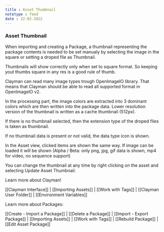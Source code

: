 ```yaml
---
title : Asset Thumbnail
notetype : feed
date : 22-02-2022
---
```

### Asset Thumbnail

When importing and creating a Package, a thumbnail representing the package contents is needed to be set manualy by selecting the image in the square or setting a droped file as Thumbnail.

Thumbnails will show correctly only when set to square format. So keeping yout thumbs square in any res is a good rule of thumb. 

Clayman can read many image types trough OpenImageIO library.
That means that Clayman should be able to read all supported format in OpenImageIO v2.

In the processing part, the image colors are extracted into 3 dominant colors which are then written into the package data. Lower resolution version of the thumbnail is written as a cache thumbnail (512px).

If there is no thumbnail selected, then the extension type of the droped files is taken as thumbnail.

If no thumbnail data is present or not valid, the data type icon is shown.

In the Asset view, clicked items are shown the same way.
If image can be loaded it will be shown (Alpha / Beta: only png, jpg, gif data is shown, mp4 for video, no sequence support)

You can change the thumbnail at any time by right clicking on the asset and selecting Update Asset Thumbnail.

Learn more about Clayman!

[[Clayman Interface]] | 
[[Importing Assets]] | 
[[Work with Tags]] | 
[[Clayman User Folder]] | 
[[Environment Variables]]


Learn more about Packages:

[[Create - Import a Package]] | 
[[Delete a Package]] | 
[[Import - Export Package]] | 
[[Importing Assets]] | 
[[Work with Tags]] | 
[[Rebuild Package]] | 
[[Edit Asset Package]] 